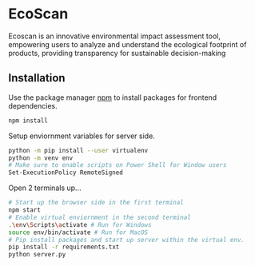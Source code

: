 # EcoScan 
Ecoscan is an innovative environmental impact assessment tool, empowering users to analyze and understand the ecological footprint of products, providing transparency for sustainable decision-making

## Installation
Use the package manager [npm](https://www.npmjs.com/) to install packages for frontend dependencies.
```bash
npm install 
```

Setup enviornment variables for server side.
```bash
python -m pip install --user virtualenv
python -m venv env
# Make sure to enable scripts on Power Shell for Window users
Set-ExecutionPolicy RemoteSigned
```

Open 2 terminals up...
```bash
# Start up the browser side in the first terminal
npm start
# Enable virtual enviornment in the second terminal
.\env\Scripts\activate # Run for Windows
source env/bin/activate # Run for MacOS
# Pip install packages and start up server within the virtual env.
pip install -r requirements.txt
python server.py
```